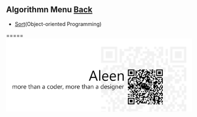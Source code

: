 ## Algorithmn Menu	[Back](./../Readme.md)
* [Sort](./Sort/Sort.md)(Object-oriented Programming)


=====
<a href="http://aleen42.github.io/" target="_blank" ><img src="./../pic/tail.gif"></a>
